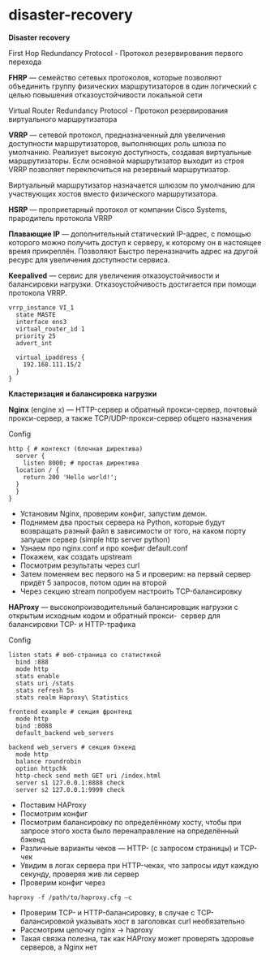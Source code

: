 # disaster-recovery

**Disaster recovery**

First Hop Redundancy Protocol - Протокол резервирования первого перехода

**FHRP** — семейство сетевых протоколов, которые позволяют объединить группу физических маршрутизаторов в один логический с целью повышения отказоустойчивости локальной сети

Virtual Router Redundancy Protocol - Протокол резервирования виртуального маршрутизатора

**VRRP** — сетевой протокол, предназначенный для увеличения доступности маршрутизаторов, выполняющих роль шлюза по умолчанию. Реализует высокую доступность, создавая виртуальные маршрутизаторы. Если основной маршрутизатор выходит из строя VRRP позволяет переключиться на резервный маршрутизатор.

Виртуальный маршрутизатор назначается шлюзом по умолчанию для участвующих хостов вместо физического маршрутизатора.

**HSRP** — проприетарный протокол от компании Cisco Systems, прародитель протокола VRRP


**Плавающие IP** — дополнительный статический IP-адрес, с помощью которого можно получить доступ к серверу, к которому он в настоящее время прикреплён. Позволяют Быстро переназначить адрес на другой ресурс для увеличения доступности сервиса.

**Keepalived** — сервис для увеличения отказоустойчивости и балансировки нагрузки. Отказоустойчивость достигается при помощи протокола VRRP.

```
vrrp_instance VI_1
  state MASTE
  interface ens3
  virtual_router_id 1
  priority 25
  advert_int

  virtual_ipaddress {
    192.168.111.15/2
  }
}
```

**Кластеризация и балансировка нагрузки**

**Nginx** (engine x) — HTTP-сервер и обратный прокси-сервер, почтовый прокси-сервер, а также TCP/UDP-прокси-сервер общего назначения

Config
```
http { # контекст (блочная директива)
  server {
    listen 8000; # простая директива
  location / {
    return 200 'Hello world!';
  }
  }
}
```

- Установим Nginx, проверим конфиг, запустим демон.
- Поднимем два простых сервера на Python, которые будут возвращать разный файл в зависимости от того, на каком порту запущен сервер (simple http server python)
- Узнаем про nginx.conf и про конфиг default.conf
- Покажем, как создать upstream
- Посмотрим результаты через curl
- Затем поменяем вес первого на 5 и проверим: на первый сервер придёт 5 запросов, потом один на второй
- Через секцию stream попробуем настроить TCP-балансировку

**HAProxy** — высокопроизводительный балансировщик нагрузки с открытым исходным кодом и обратный прокси-  сервер для балансировки TCP- и HTTP-трафика

Config
```
listen stats # веб-страница со статистикой 
  bind :888 
  mode http 
  stats enable 
  stats uri /stats 
  stats refresh 5s 
  stats realm Haproxy\ Statistics

frontend example # секция фронтенд 
  mode http 
  bind :8088 
  default_backend web_servers

backend web_servers # секция бэкенд 
  mode http 
  balance roundrobin 
  option httpchk 
  http-check send meth GET uri /index.html 
  server s1 127.0.0.1:8888 check 
  server s2 127.0.0.1:9999 check
```
- Поставим HAProxy
- Посмотрим конфиг
- Посмотрим балансировку по определённому хосту, чтобы при запросе этого хоста было перенаправление на определённый бэкенд
- Различные варианты чеков — HTTP- (с запросом страницы) и TCP-чек
- Увидим в логах сервера при HTTP-чеках, что запросы идут каждую секунду, проверяя жив ли сервер
- Проверим конфиг через
```
haproxy -f /path/to/haproxy.cfg –c
```
- Проверим TCP- и HTTP-балансировку, в случае с TCP-балансировкой указывать хост в заголовках curl необязательно
- Рассмотрим цепочку nginx -> haproxy
- Такая связка полезна, так как HAProxy может проверять здоровье серверов, а Nginx нет
